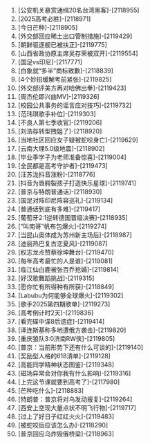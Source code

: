 
1. [公安机关悬赏通缉20名台湾黑客]-[2118955]
1. [2025高考必胜]-[2118971]
1. [今日芒种]-[2118905]
1. [外交部回应稀土出口管制措施]-[2119429]
1. [朝鲜驱逐舰已被扶正]-[2119775]
1. [山西省政协原主席吴存荣被双开]-[2119554]
1. [国足vs印尼]-[2117771]
1. [白象就“多半”商标致歉]-[2118839]
1. [4个妙招缓解考前紧张]-[2119825]
1. [外交部评美方再对哈佛出拳]-[2119423]
1. [周杰伦即兴曲MV]-[2119326]
1. [校园公共事务的谣言应对技巧]-[2119732]
1. [范玮琪歌手补位]-[2119303]
1. [不良人第七季收官]-[2119206]
1. [刘浩存转型拽姐了]-[2118920]
1. [当地社区回应女子疑被蛇咬身亡]-[2119629]
1. [云南大理5.0级地震]-[2118902]
1. [毕业季学子为老师准备惊喜]-[2119004]
1. [全民都是高考守护者]-[2119473]
1. [汪苏泷抖音涨粉]-[2118776]
1. [抖音为唇腭裂孩子打造快乐星球]-[2119741]
1. [普京与特朗普通话]-[2118930]
1. [国足对阵印尼阵容巡礼]-[2119134]
1. [普通话到底有多难]-[2119417]
1. [葡萄牙2:1逆转德国晋级决赛]-[2118935]
1. [“叫南哥”帆布包爆火]-[2119274]
1. [当昆山奥体成为苏州新主场后]-[2118987]
1. [迪丽热巴复古恋夏风]-[2119087]
1. [权志龙点赞蔡徐坤舞台]-[2119470]
1. [每年高考最忙的人是谁]-[2119081]
1. [临江仙白鹿被张百乔抢婚]-[2119814]
1. [好汉歌舞蹈挑战]-[2119315]
1. [愿你忙有所得种有所获]-[2118849]
1. [Labubu为何能够全球爆火]-[2119302]
1. [歌手2025第四期歌单]-[2119273]
1. [高考倒计时2天]-[2119836]
1. [看完碟中谍8后遗症]-[2119414]
1. [泽连斯基称多地遭俄方袭击]-[2119820]
1. [重庆狼队3:0济南RW侠]-[2119805]
1. [普京：当前形势下还有什么可谈的]-[2119140]
1. [奖励型人格的618清单]-[2119128]
1. [高能同学精神状态图鉴]-[2119348]
1. [磁场异常会对你我有什么影响]-[2119316]
1. [上完这节课就要到高考了]-[2117980]
1. [芒种吃什么]-[2118883]
1. [特朗普：普京将对乌发动报复]-[2119264]
1. [西安上空现大量点状不明飞行物]-[2119717]
1. [过上了好日子红红火火]-[2119483]
1. [被蛇咬后应该怎么办]-[2118290]
1. [普京回应乌炸毁俄桥梁]-[2118963]